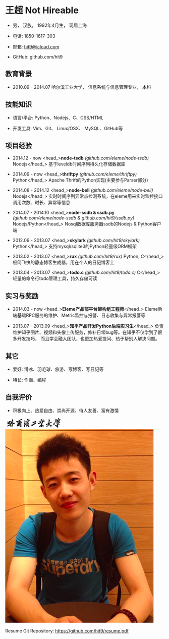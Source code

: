 王超 <hireable>Not Hireable</hireable>
========================================

- 男， 汉族， 1992年4月生， 现居上海

- 电话: 1850-1617-303

- 邮箱: hit9@icloud.com

- GitHub: github.com/hit9

教育背景
--------

- 2010.09 - 2014.07 哈尔滨工业大学， 信息系统与信息管理专业， 本科

技能知识
--------

- 语言/平台: Python、Nodejs、C、CSS/HTML

- 开发工具: Vim、Git、 Linux/OSX、 MySQL、GitHub等

项目经验
--------

- <datetime>2014.12 - now</datetime> <head_>**node-tsdb** *(github.com/eleme/node-tsdb)* <lang>Nodejs</lang></head_>
<description>基于leveldb时间序列持久化存储数据库</description>

- <datetime>2014.09 - now</datetime> <head_>**thriftpy** *(github.com/eleme/thriftpy)* <lang>Python</lang></head_>
<description>Apache Thrift的Python实现(主要参与Parser部分)</description>

- <datetime>2014.08 - 2014.12</datetime> <head_>**node-bell** *(github.com/eleme/node-bell)* <lang>Nodejs</lang></head_>
<description>实时时间序列异常点检测系统，在eleme用来实时监控接口调用次数、时长、异常等信息</description>

- <datetime>2014.07 - 2014.10</datetime> <head_>**node-ssdb & ssdb.py** *(github.com/eleme/node-ssdb & github.com/hit9/ssdb.py)* <lang>Nodejs/Python</lang></head_>
<description>Nosql数据库服务器ssdb的Nodejs & Python客户端</description>

- <datetime>2012.09 - 2013.07</datetime> <head_>**skylark** *(github.com/hit9/skylark)* <lang>Python</lang></head_>
<description>支持mysql/sqlite3的Python轻量级ORM框架</description>

- <datetime>2013.02 - 2013.07</datetime> <head_>**rux** *(github.com/hit9/rux)*  <lang>Python, C</lang></head_>
<description>极简飞快的静态博客生成器，用在个人的日记博客上</description>

- <datetime>2013.04 - 2013.07</datetime> <head_>**todo.c** *(github.com/hit9/todo.c)* <lang>C</lang></head_>
<description>轻量的命令行todo管理工具，持久存储可读</description>

实习与奖励
----------

- <datetime>2014.03 - now </datetime> <head_>**Eleme产品部平台架构组工程师**</head_>
<description>Eleme后端基础RPC服务的维护、Metric监控与报警、日志收集与异常报警等</description>

- <datetime>2013.07 - 2013.09</datetime> <head_>**知乎产品开发Python后端实习生**</head_>
<description>负责维护知乎图片、视频和头像上传服务，修补日常bug等。在知乎不仅学到了很多开发技巧，
而且学会融入团队，也更加热爱提问、热于帮别人解决问题。</description>

其它
----

- 爱好: 滑冰、羽毛球、旅游、写博客、写日记等

- 特长: 作画、编程

自我评价
--------

- 积极向上、热爱自由、崇尚开源、待人友善、富有激情

![school-logo](../images/hit_logo.jpg)
![avatar](../images/avatar.jpg)

<footnote>Resumé Git Repository: https://github.com/hit9/resume.pdf</footnote>
